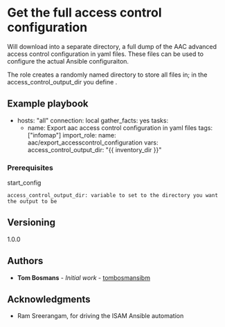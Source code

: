 # Get the full access control configuration

Will download into a separate directory, a full dump of the AAC advanced access control configuration in yaml files.
These files can be used to configure the actual Ansible configuraiton.

The role creates a randomly named directory to store all files in; in the access_control_output_dir you define .

## Example playbook

- hosts: "all"
  connection: local
  gather_facts: yes
  tasks:
    - name: Export aac access control configuration in yaml files
      tags: ["infomap"]
      import_role:
        name: aac/export_accesscontrol_configuration
      vars:
        access_control_output_dir: "{{ inventory_dir }}"

### Prerequisites

start_config

```
access_control_output_dir: variable to set to the directory you want the output to be
```

## Versioning
1.0.0

## Authors

* **Tom Bosmans** - *Initial work* - [tombosmansibm](https://github.com/tombosmansibm/isam-ansible-roles)

## Acknowledgments

* Ram Sreerangam, for driving the ISAM Ansible automation


